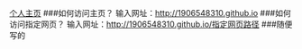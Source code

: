 [个人主页](http://www.guqiangismike.top)
###如何访问主页？
输入网址：http://1906548310.github.io
###如何访问指定网页？
输入网址：http://1906548310.github.io/指定网页路径
###随便写的